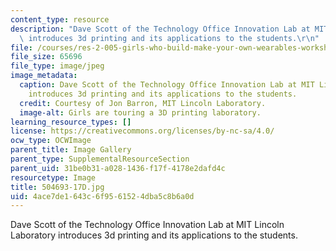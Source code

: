 ```yaml
---
content_type: resource
description: "Dave Scott of the Technology Office Innovation Lab at MIT Lincoln Laboratory\
  \ introduces 3d printing and its applications to the students.\r\n"
file: /courses/res-2-005-girls-who-build-make-your-own-wearables-workshop-spring-2015/4ace7de1643c6f9561524dba5c8b6a0d_504693-17D.jpg
file_size: 65696
file_type: image/jpeg
image_metadata:
  caption: Dave Scott of the Technology Office Innovation Lab at MIT Lincoln Laboratory
    introduces 3d printing and its applications to the students.
  credit: Courtesy of Jon Barron, MIT Lincoln Laboratory.
  image-alt: Girls are touring a 3D printing laboratory.
learning_resource_types: []
license: https://creativecommons.org/licenses/by-nc-sa/4.0/
ocw_type: OCWImage
parent_title: Image Gallery
parent_type: SupplementalResourceSection
parent_uid: 31be0b31-a028-1436-f17f-4178e2dafd4c
resourcetype: Image
title: 504693-17D.jpg
uid: 4ace7de1-643c-6f95-6152-4dba5c8b6a0d
---
```

Dave Scott of the Technology Office Innovation Lab at MIT Lincoln Laboratory introduces 3d printing and its applications to the students.
